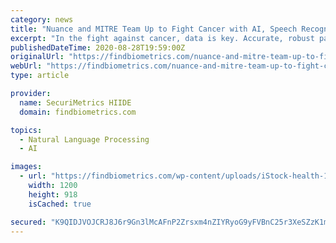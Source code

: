 ```yaml
---
category: news
title: "Nuance and MITRE Team Up to Fight Cancer with AI, Speech Recognition and Data Interoperability"
excerpt: "In the fight against cancer, data is key. Accurate, robust patient data that is interoperable between use cases not only helps"
publishedDateTime: 2020-08-28T19:59:00Z
originalUrl: "https://findbiometrics.com/nuance-and-mitre-team-up-to-fight-cancer-with-ai-speech-recognition-and-data-interoperability/"
webUrl: "https://findbiometrics.com/nuance-and-mitre-team-up-to-fight-cancer-with-ai-speech-recognition-and-data-interoperability/"
type: article

provider:
  name: SecuriMetrics HIIDE
  domain: findbiometrics.com

topics:
  - Natural Language Processing
  - AI

images:
  - url: "https://findbiometrics.com/wp-content/uploads/iStock-health-1-e1487858868904.jpg"
    width: 1200
    height: 918
    isCached: true

secured: "K9QIDJVOJCRJ8J6r9Gn3lMcAFnP2Zrsxm4nZIYRyoG9yFVBnC25r3XeSZzK1ml14OaAXzVQX+I94R6fcXRF/OcHA1qxQDlCIa9rvSkA+BJnSJ0j1npRdHRRUGTBtoOF+xx9Mc0QZc6XgmcNtoHVzmFD5T6gEfI7KrkKHfoEk9YhoVQ3E8vxu/31BJ1W/sn870frZURsSzfb/+9L8/1jjAVSnfzWyMwsGjRUEjlFmrZK5MzKyg+5uHuzc6j5IbZ3j85Vk22YsdHDXzmP+NCG+irvNqx8P2VmPCan6QI3yRM/OhDAxYjKjCw7Wt2uQo136rlXw0iuIr+gBREuDOmjMdeudvi8RipX07ajIdt9PyjQ=;smGbmbHsPjQ1xR2hjHOC+g=="
---
```


